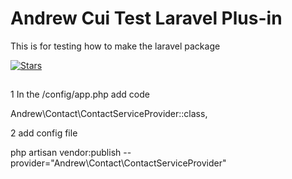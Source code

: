 # Andrew Cui Test Laravel Plus-in

This is for testing how to make the laravel package 

[![Stars](https://img.shields.io/github/stars/cui-andrew/test-contact-pkg.svg?style=flat-square)](https://github.com/cui-andrew/test-contact-pkg/stargazers)
##


1 In the /config/app.php 
add code

   Andrew\Contact\ContactServiceProvider::class,
   
 2 add config file
 
 
php artisan vendor:publish --provider="Andrew\Contact\ContactServiceProvider"
